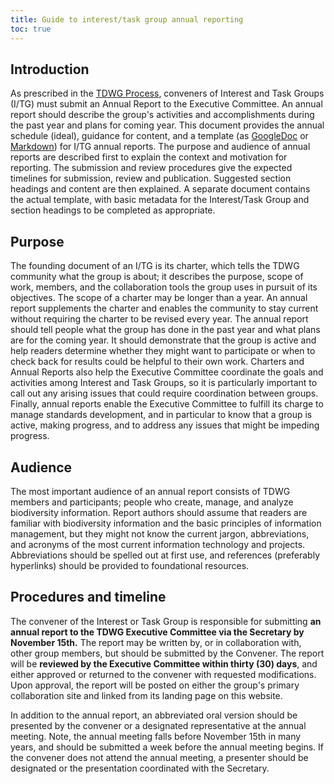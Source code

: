 ```yaml
---
title: Guide to interest/task group annual reporting
toc: true
---
```


## Introduction

As prescribed in the [TDWG Process](/about/process/), conveners of Interest and Task Groups (I/TG) must submit an Annual Report to the Executive Committee. An annual report should describe the group&#39;s activities and accomplishments during the past year and plans for coming year. This document provides the annual schedule (ideal), guidance for content, and a template (as [GoogleDoc](http://drive.google.com/open?id=1VYHouWmgh94zUibFgDlTW_6cwCTsYbl6Kq9vsczFPjA) or [Markdown](https://github.com/tdwg/website/blob/master/assets/documents/annual-report-template.md)) for I/TG annual reports. The purpose and audience of annual reports are described first to explain the context and motivation for reporting. The submission and review procedures give the expected timelines for submission, review and publication. Suggested section headings and content are then explained. A separate document contains the actual template, with basic metadata for the Interest/Task Group and section headings to be completed as appropriate.

## Purpose

The founding document of an I/TG is its charter, which tells the TDWG community what the group is about; it describes the purpose, scope of work, members, and the collaboration tools the group uses in pursuit of its objectives. The scope of a charter may be longer than a year. An annual report supplements the charter and enables the community to stay current without requiring the charter to be revised every year. The annual report should tell people what the group has done in the past year and what plans are for the coming year. It should demonstrate that the group is active and help readers determine whether they might want to participate or when to check back for results could be helpful to their own work. Charters and Annual Reports also help the Executive Committee coordinate the goals and activities among Interest and Task Groups, so it is particularly important to call out any arising issues that could require coordination between groups. Finally, annual reports enable the Executive Committee to fulfill its charge to manage standards development, and in particular to know that a group is active, making progress, and to address any issues that might be impeding progress.

## Audience

The most important audience of an annual report consists of TDWG members and participants; people who create, manage, and analyze biodiversity information. Report authors should assume that readers are familiar with biodiversity information and the basic principles of information management, but they might not know the current jargon, abbreviations, and acronyms of the most current information technology and projects. Abbreviations should be spelled out at first use, and references (preferably hyperlinks) should be provided to foundational resources.

## Procedures and timeline

The convener of the Interest or Task Group is responsible for submitting **an annual report to the TDWG Executive Committee via the Secretary by November 15th.** The report may be written by, or in collaboration with, other group members, but should be submitted by the Convener. The report will be **reviewed by the Executive Committee within thirty (30) days**, and either approved or returned to the convener with requested modifications. Upon approval, the report will be posted on either the group's primary collaboration site and linked from its landing page on this website.

In addition to the annual report, an abbreviated oral version should be presented by the convener or a designated representative at the annual meeting. Note, the annual meeting falls before November 15th in many years, and should be submitted a week before the annual meeting begins. If the convener does not attend the annual meeting, a presenter should be designated or the presentation coordinated with the Secretary.
